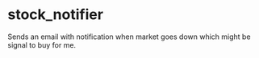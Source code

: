 # stock_notifier
Sends an email with notification when market goes down which might be signal to buy for me.
